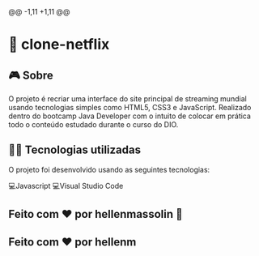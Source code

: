 @@ -1,11 +1,11 @@
#  👀 clone-netflix
##  🎮️ Sobre
O projeto é recriar uma interface do site principal de streaming mundial usando tecnologias simples como HTML5, CSS3 e JavaScript. Realizado dentro do bootcamp Java Developer com o intuito de colocar em prática todo o conteúdo estudado durante o curso do DIO.
##  👨‍💻️ Tecnologias utilizadas
O projeto foi desenvolvido usando as seguintes tecnologias:

💻️Javascript 💻️Visual Studio Code

##  Feito com ❤️ por hellenmassolin 👋️
##  Feito com ❤️ por hellenm
